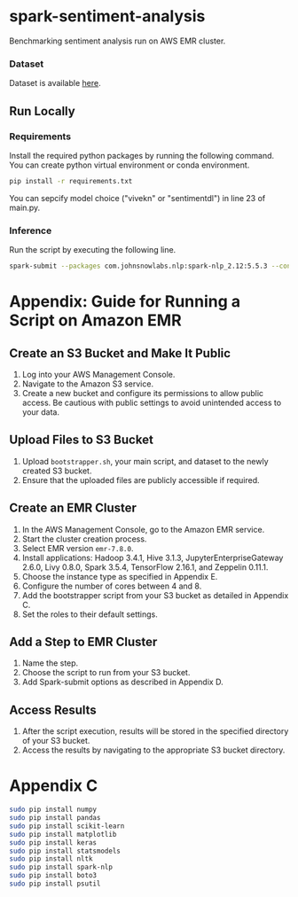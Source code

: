 # spark-sentiment-analysis
Benchmarking sentiment analysis run on AWS EMR cluster.

### Dataset
Dataset is available [here](https://www.kaggle.com/datasets/kazanova/sentiment140?resource=download).

## Run Locally

### Requirements

Install the required python packages by running the following command. You can create python virtual environment or conda environment.

```bash
pip install -r requirements.txt
```

You can sepcify model choice ("vivekn" or "sentimentdl") in line 23 of main.py.

### Inference

Run the script by executing the following line.
```bash
spark-submit --packages com.johnsnowlabs.nlp:spark-nlp_2.12:5.5.3 --conf spark.jars.packages=com.johnsnowlabs.nlp:spark-nlp_2.12:5.5.3 main.py
```


# Appendix: Guide for Running a Script on Amazon EMR

## Create an S3 Bucket and Make It Public
1. Log into your AWS Management Console.
2. Navigate to the Amazon S3 service.
3. Create a new bucket and configure its permissions to allow public access. Be cautious with public settings to avoid unintended access to your data.

## Upload Files to S3 Bucket
1. Upload `bootstrapper.sh`, your main script, and dataset to the newly created S3 bucket.
2. Ensure that the uploaded files are publicly accessible if required.

## Create an EMR Cluster
1. In the AWS Management Console, go to the Amazon EMR service.
2. Start the cluster creation process.
3. Select EMR version `emr-7.8.0`.
4. Install applications: Hadoop 3.4.1, Hive 3.1.3, JupyterEnterpriseGateway 2.6.0, Livy 0.8.0, Spark 3.5.4, TensorFlow 2.16.1, and Zeppelin 0.11.1.
5. Choose the instance type as specified in Appendix E.
6. Configure the number of cores between 4 and 8.
7. Add the bootstrapper script from your S3 bucket as detailed in Appendix C.
8. Set the roles to their default settings.

## Add a Step to EMR Cluster
1. Name the step.
2. Choose the script to run from your S3 bucket.
3. Add Spark-submit options as described in Appendix D.

## Access Results
1. After the script execution, results will be stored in the specified directory of your S3 bucket.
2. Access the results by navigating to the appropriate S3 bucket directory.


# Appendix C

```bash
sudo pip install numpy
sudo pip install pandas
sudo pip install scikit-learn
sudo pip install matplotlib
sudo pip install keras
sudo pip install statsmodels
sudo pip install nltk
sudo pip install spark-nlp
sudo pip install boto3
sudo pip install psutil

